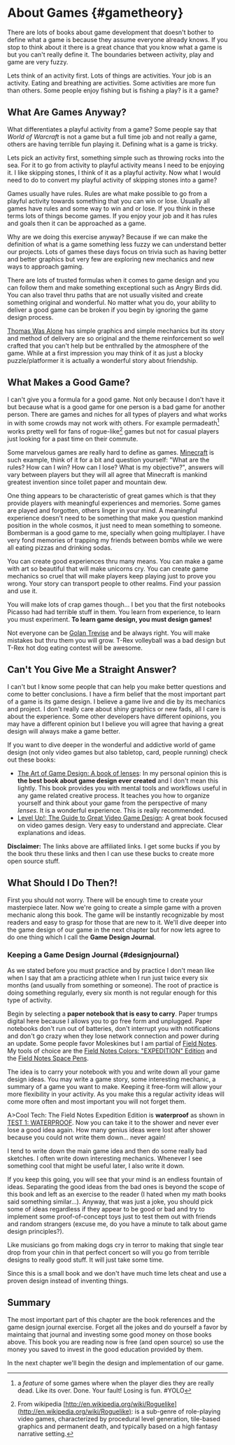 # About Games {#gametheory}

There are lots of books about game development that doesn't bother to define what a game is because they assume everyone already knows. If you stop to think about it there is a great chance that you know what a game is but you can't really define it. The boundaries between activity, play and game are very fuzzy.

Lets think of an activity first. Lots of things are activities. Your job is an activity. Eating and breathing are activities. Some activities are more fun than others. Some people enjoy fishing but is fishing a play? is it a game?

## What Are Games Anyway?

What differentiates a playful activity from a game? Some people say that *World of Warcraft* is not a game but a full time job and not really a game, others are having terrible fun playing it. Defining what is a game is tricky.

Lets pick an activity first, something simple such as throwing rocks into the sea. For it to go from activity to playful activity means I need to be enjoying it. I like skipping stones, I think of it as a playful activity. Now what I would need to do to convert my playful activity of skipping stones into a game?

Games usually have rules. Rules are what make possible to go from a playful activity towards something that you can win or lose. Usually all games have rules and some way to win and or lose. If you think in these terms lots of things become games. If you enjoy your job and it has rules and goals then it can be approached as a game.

Why are we doing this exercise anyway? Because if we can make the definition of what is a game something less fuzzy we can understand better our projects. Lots of games these days focus on trivia such as having better and better graphics but very few are exploring new mechanics and new ways to approach gaming.

There are lots of trusted formulas when it comes to game design and you can follow them and make something exceptional such as Angry Birds did. You can also travel thru paths that are not usually visited and create something original and wonderful. No matter what you do, your ability to deliver a good game can be broken if you begin by ignoring the game design process.

[Thomas Was Alone](http://www.mikebithellgames.com/thomaswasalone/) has simple graphics and simple mechanics but its story and method of delivery are so original and the theme reinforcement so well crafted that you can't help but be enthralled by the atmosphere of the game. While at a first impression you may think of it as just a blocky puzzle/platformer it is actually a wonderful story about friendship.

## What Makes a Good Game?

I can't give you a formula for a good game. Not only because I don't have it but because what is a good game for one person is a bad game for another person. There are games and niches for all types of players and what works in with some crowds may not work with others. For example permadeath[^permadeath] works pretty well for fans of rogue-like[^roguelike] games but not for casual players just looking for a past time on their commute.

Some marvelous games are really hard to define as games. [Minecraft](https://minecraft.net/) is such example, think of it for a bit and question yourself: "What are the rules? How can I win? How can I lose? What is my objective?", answers will vary between players but they will all agree that Minecraft is mankind greatest invention since toilet paper and mountain dew.

One thing appears to be characteristic of great games which is that they provide players with meaningful experiences and memories. Some games are played and forgotten, others linger in your mind. A meaningful experience doesn't need to be something that make you question mankind position in the whole cosmos, it just need to mean something to someone. Bomberman is a good game to me, specially when going multiplayer. I have very fond memories of trapping my friends between bombs while we were all eating pizzas and drinking sodas.

You can create good experiences thru many means. You can make a game with art so beautiful that will make unicorns cry. You can create game mechanics so cruel that will make players keep playing just to prove you wrong. Your story can transport people to other realms. Find your passion and use it.

You will make lots of crap games though... I bet you that the first notebooks Picasso had had terrible stuff in them. You learn from experience, to learn you must experiment. **To learn game design, you must design games!**

Not everyone can be [Golan Trevise](http://mdfs.net/Docs/SciFi/Asimov/Timeline) and be always right. You will make mistakes but thru them you will grow. T-Rex volleyball was a bad design but T-Rex hot dog eating contest will be awesome.

[^permadeath]: a *feature* of some games where when the player dies they are really dead. Like its over. Done. Your fault! Losing is fun. #YOLO

[^roguelike]: From wikipedia [http://en.wikipedia.org/wiki/Roguelike](http://en.wikipedia.org/wiki/Roguelike): is a sub-genre of role-playing video games, characterized by procedural level generation, tile-based graphics and permanent death, and typically based on a high fantasy narrative setting.

## Can't You Give Me a Straight Answer?

I can't but I know some people that can help you make better questions and come to better conclusions. I have a firm belief that the most important part of a game is its game design. I believe a game live and die by its mechanics and project. I don't really care about shiny graphics or new fads, all I care is about the experience. Some other developers have different opinions, you may have a different opinion but I believe you will agree that having a great design will always make a game better.

If you want to dive deeper in the wonderful and addictive world of game design (not only video games but also tabletop, card, people running) check out these books:


* [The Art of Game Design: A book of lenses](http://www.amazon.com/gp/product/0123694965/ref=as_li_tl?ie=UTF8&camp=1789&creative=9325&creativeASIN=0123694965&linkCode=as2&tag=andregacom02-20&linkId=3A6K4FN3GZ3AVW3K): In my personal opinion this is **the best book about game design ever created** and I don't mean this lightly. This book provides you with mental tools and workflows useful in any game related creative process. It teaches you how to organize yourself and think about your game from the perspective of many *lenses*. It is a wonderful experience. This is really recommended.
* [Level Up!: The Guide to Great Video Game Design](http://www.amazon.com/gp/product/047068867X/ref=as_li_tl?ie=UTF8&camp=1789&creative=390957&creativeASIN=047068867X&linkCode=as2&tag=andregacom02-20&linkId=TBDQTMA7QTIX4JOD): A great book focused on video games design. Very easy to understand and appreciate. Clear explanations and ideas.

**Disclaimer:** The links above are affiliated links. I get some bucks if you by the book thru these links and then I can use these bucks to create more open source stuff.

## What Should I Do Then?!

First you should not worry. There will be enough time to create your masterpiece later. Now we're going to create a simple game with a proven mechanic along this book. The game will be instantly recognizable by most readers and easy to grasp for those that are new to it. We'll dive deeper into the game design of our game in the next chapter but for now lets agree to do one thing which I call the **Game Design Journal**.

### Keeping a Game Design Journal {#designjournal}

As we stated before you must practice and by practice I don't mean like when I say that am a practicing athlete when I run just twice every six months (and usually from something or someone). The root of practice is doing something regularly, every six month is not regular enough for this type of activity.

Begin by selecting a **paper notebook that is easy to carry**. Paper trumps digital here because I allows you to go free form and unplugged. Paper notebooks don't run out of batteries, don't interrupt you with notifications and don't go crazy when they lose network connection and power during an update. Some people favor Moleskines but I am partial of [Field Notes](http://fieldnotesbrand.com/). My tools of choice are the [Field Notes Colors: "EXPEDITION" Edition](http://fieldnotesbrand.com/colors/expedition/) and the [Field Notes Space Pens](http://fieldnotesbrand.com/spacepen/).

The idea is to carry your notebook with you and write down all your game design ideas. You may write a game story, some interesting mechanic, a summary of a game you want to make. Keeping it free-form will allow your more flexibility in your activity. As you make this a regular activity ideas will come more often and most important you will not forget them.

A>Cool Tech: The Field Notes Expedition Edition is **waterproof** as shown in [TEST 1: WATERPROOF](http://vimeo.com/55133541&autoplay=1). Now you can take it to the shower and never ever lose a good idea again. How many genius ideas were lost after shower because you could not write them down... never again!

I tend to write down the main game idea and then do some really bad sketches. I often write down interesting mechanics. Whenever I see something cool that might be useful later, I also write it down.

If you keep this going, you will see that your mind is an endless fountain of ideas. Separating the good ideas from the bad ones is beyond the scope of this book and left as an exercise to the reader (I hated when my math books said something similar...). Anyway, that was just a joke, you should pick some of ideas regardless if they appear to be good or bad and try to implement some proof-of-concept toys just to test them out with friends and random strangers (excuse me, do you have a minute to talk about game design principles?).

Like musicians go from making dogs cry in terror to making that single tear drop from your chin in that perfect concert so will you go from terrible designs to really good stuff. It will just take some time.

Since this is a small book and we don't have much time lets cheat and use a proven design instead of inventing things.

## Summary

The most important part of this chapter are the book references and the game design journal exercise. Forget all the jokes and do yourself a favor by maintaing that journal and investing some good money on those books above. This book you are reading now is free (and open source) so use the money you saved to invest in the good education provided by them.

In the next chapter we'll begin the design and implementation of our game.
